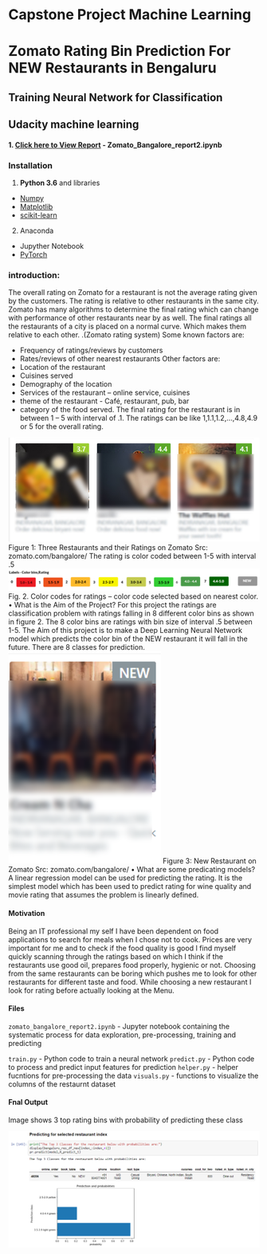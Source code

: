 # Capstone Project Machine Learning
# Zomato Rating Bin Prediction For NEW Restaurants in Bengaluru
## Training Neural Network for Classification
## Udacity machine learning
#### 1. [Click here to View Report](https://github.com/shreyasdhuliya/Restaurant-Rating-prediction-onZomato) - Zomato_Bangalore_report2.ipynb

### Installation
1. **Python 3.6**  and libraries
 - [Numpy](http://www.numpy.org/)
 - [Matplotlib](http://matplotlib.org/)
 - [scikit-learn](http://scikit-learn.org/stable/)
 
 2. Anaconda 
 - Jupyther Notebook
 - [PyTorch](https://pytorch.org/get-started/locally/)
 
 ### introduction:
The overall rating on Zomato for a restaurant is not the average rating given by the customers. The rating is relative to other restaurants in the same city. Zomato has many algorithms to determine the final rating which can change with performance of other restaurants near by as well. The final ratings all the restaurants of a city is placed on a normal curve. Which makes them relative to each other. .(Zomato rating system) 
Some known factors are:
-	Frequency of ratings/reviews by customers
-	Rates/reviews of other nearest restaurants
Other factors are:
-	Location of the restaurant
-	Cuisines served  
-	Demography of the location
-	 Services of the restaurant – online service, cuisines
-	theme of the restaurant - Café, restaurant, pub, bar
-	category of the food served.
The final rating for the restaurant is in between 1 – 5 with interval of .1. The ratings can be like 1,1.1,1.2,…,4.8,4.9 or 5 for the overall rating. 
<img src = "images/rest_rating.jpg">
Figure 1: Three Restaurants and their Ratings on Zomato
Src: zomato.com/bangalore/
The rating is color coded between 1-5 with interval .5 
<img src = "images/labels_rating.png">
Fig. 2. Color codes for ratings – color code selected based on nearest color.  
•	What is the Aim of the  Project?
For this project the ratings are classification problem with ratings falling in 8 different color bins as shown in figure 2. The 8 color bins are ratings with bin size of interval .5 between 1-5. 
The Aim of this project is to make a Deep Learning Neural Network model which predicts the color bin of the NEW restaurant it will fall in the future. There are 8 classes for prediction.
<img src = "images/new.png">
Figure 3: New Restaurant on Zomato
Src: zomato.com/bangalore/
•	What are some predicating models?
A linear regression model can be used for predicting the rating. It is the simplest model which has been used to predict rating for wine quality and movie rating that assumes the problem is linearly defined.    

#### Motivation
Being an IT professional my self I have been dependent on food applications to search for meals when I chose not to cook. Prices are very important for me and to check if the food quality is good I find myself quickly scanning through the ratings based on which I think if the restaurants use good oil, prepares food properly, hygienic or not. Choosing 
from the same restaurants can be boring which pushes me to look for other restaurants for different taste and food. While choosing a new restaurant I look for rating before actually looking at the Menu.


 
 #### Files 
 `zomato_bangalore_report2.ipynb` - Jupyter notebook containing the systematic process for data exploration, pre-processing, training and predicting 
 
 `train.py` - Python code to train a neural network
 `predict.py` - Python code to process and predict input features for prediction
 `helper.py` - helper fucntions for pre-processing the data
 `visuals.py` - functions to visualize the columns of the restaurnt dataset
 
 #### Fnal Output
 
 Image shows 3 top rating bins with probability of predicting these class
 
 <img src = "images/prediction.png">
 
 
